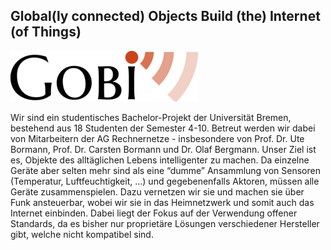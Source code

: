 ## Global(ly connected) Objects Build (the) Internet (of Things)

<p class="logo"><img src="assets/img/projects/gobi.png" /></p>

Wir sind ein studentisches Bachelor-Projekt der Universität Bremen, bestehend aus 18 Studenten der Semester 4-10.
Betreut werden wir dabei von Mitarbeitern der AG Rechnernetze - insbesondere von Prof. Dr. Ute Bormann,
Prof. Dr. Carsten Bormann und Dr. Olaf Bergmann. Unser Ziel ist es, Objekte des alltäglichen Lebens
intelligenter zu machen. Da einzelne Geräte aber selten mehr sind als eine “dumme” Ansammlung von
Sensoren (Temperatur, Luftfeuchtigkeit, ...) und gegebenenfalls Aktoren, müssen alle Geräte zusammenspielen.
Dazu vernetzen wir sie und machen sie über Funk ansteuerbar, wobei wir sie in das Heimnetzwerk und somit auch
das Internet einbinden. Dabei liegt der Fokus auf der Verwendung offener Standards, da es bisher nur proprietäre
Lösungen verschiedener Hersteller gibt, welche nicht kompatibel sind.
